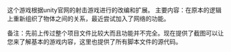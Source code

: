 这个游戏根据unity官网的射击游戏进行的改编和扩展。
主要内容：在原本的逻辑上重新组织了物体之间的关系，最近尝试加入了网络的功能。

备注：先前上传过整个项目文件比较大而且功能并不完全。现在提供了截图可以让您来了解基本的游戏内容，这里也提供了所有脚本文件的源代码。



